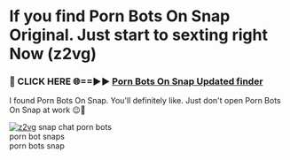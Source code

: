 # If you find Porn Bots On Snap Original. Just start to sexting right Now (z2vg)

<h3>🔴 CLICK HERE 🌐==►► <a href="https://tinyurl.com/mtbk5fxa" rel="nofollow">Porn Bots On Snap Updated finder</a></h3>

I found Porn Bots On Snap. You'll definitely like. Just don't open Porn Bots On Snap at work 😉💬

[![z2vg](https://i.imgur.com/Q8WKrnY.jpeg)](https://tinyurl.com/mtbk5fxa)
snap chat porn bots<br>
porn bot snaps<br>
porn bots snap